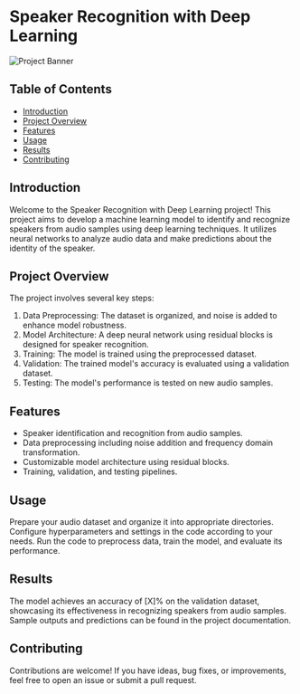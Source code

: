 # Speaker Recognition with Deep Learning

![Project Banner](![image](https://github.com/AkuratiHemanth/Multiple_Speaker_Detection/assets/129819031/e5e1be82-b923-4cf6-8f8e-3f61dad27879)
)

## Table of Contents

- [Introduction](#introduction)
- [Project Overview](#project-overview)
- [Features](#features)
- [Usage](#usage)
- [Results](#results)
- [Contributing](#contributing)

## Introduction

Welcome to the Speaker Recognition with Deep Learning project! This project aims to develop a machine learning model to identify and recognize speakers from audio samples using deep learning techniques. It utilizes neural networks to analyze audio data and make predictions about the identity of the speaker.

## Project Overview

The project involves several key steps:

1. Data Preprocessing: The dataset is organized, and noise is added to enhance model robustness.
2. Model Architecture: A deep neural network using residual blocks is designed for speaker recognition.
3. Training: The model is trained using the preprocessed dataset.
4. Validation: The trained model's accuracy is evaluated using a validation dataset.
5. Testing: The model's performance is tested on new audio samples.

## Features

- Speaker identification and recognition from audio samples.
- Data preprocessing including noise addition and frequency domain transformation.
- Customizable model architecture using residual blocks.
- Training, validation, and testing pipelines.

## Usage
Prepare your audio dataset and organize it into appropriate directories.
Configure hyperparameters and settings in the code according to your needs.
Run the code to preprocess data, train the model, and evaluate its performance.

## Results
The model achieves an accuracy of [X]% on the validation dataset, showcasing its effectiveness in recognizing speakers from audio samples. Sample outputs and predictions can be found in the project documentation.

## Contributing
Contributions are welcome! If you have ideas, bug fixes, or improvements, feel free to open an issue or submit a pull request.

